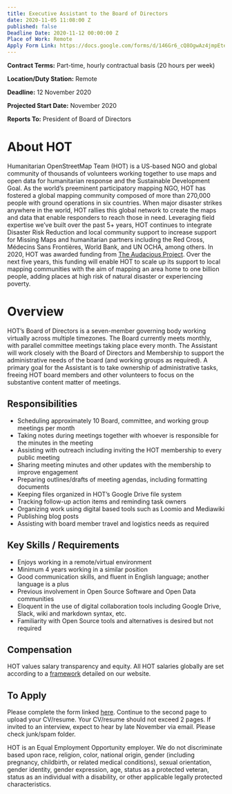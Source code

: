 ```yaml
---
title: Executive Assistant to the Board of Directors
date: 2020-11-05 11:08:00 Z
published: false
Deadline Date: 2020-11-12 00:00:00 Z
Place of Work: Remote
Apply Form Link: https://docs.google.com/forms/d/146Gr6_cQ8OgwAz4jmpEteFwCzv-kMQYrqlSiRTY8EBY/edit?usp=sharing
---
```


**Contract Terms:** Part-time, hourly contractual basis (20 hours per week)

**Location/Duty Station:** Remote

**Deadline:** 12 November 2020

**Projected Start Date:** November 2020

**Reports To:** President of Board of Directors

# About HOT
Humanitarian OpenStreetMap Team (HOT) is a US-based NGO and global community of thousands of volunteers working together to use maps and open data for humanitarian response and the Sustainable Development Goal. As the world’s preeminent participatory mapping NGO, HOT has fostered a global mapping community composed of more than 270,000 people with ground operations in six countries. When major disaster strikes anywhere in the world, HOT rallies this global network to create the maps and data that enable responders to reach those in need. Leveraging field expertise we’ve built over the past 5+ years, HOT continues to integrate Disaster Risk Reduction and local community support to increase support for Missing Maps and humanitarian partners including the Red Cross, Médecins Sans Frontières, World Bank, and UN OCHA, among others. In 2020, HOT was awarded funding from [The Audacious Project](https://audaciousproject.org/ideas/2020/humanitarian-openstreetmap-team). Over the next five years, this funding will enable HOT to scale up its support to local mapping communities with the aim of mapping an area home to one billion people, adding places at high risk of natural disaster or experiencing poverty.

# Overview
HOT’s Board of Directors is a seven-member governing body working virtually across multiple timezones. The Board currently meets monthly, with parallel committee meetings taking place every month. The Assistant will work closely with the Board of Directors and Membership to support the administrative needs of the board (and working groups as required). A primary goal for the Assistant is to take ownership of administrative tasks, freeing HOT board members and other volunteers to focus on the substantive content matter of meetings.

## Responsibilities
* Scheduling approximately 10 Board, committee, and working group meetings per month
* Taking notes during meetings together with whoever is responsible for the minutes in the meeting
* Assisting with outreach including inviting the HOT membership to every public meeting
* Sharing meeting minutes and other updates with the membership to improve engagement
* Preparing outlines/drafts of meeting agendas, including formatting documents
* Keeping files organized in HOT’s Google Drive file system
* Tracking follow-up action items and reminding task owners
* Organizing work using digital based tools such as Loomio and Mediawiki
* Publishing blog posts
* Assisting with board member travel and logistics needs as required

## Key Skills / Requirements
* Enjoys working in a remote/virtual environment
* Minimum 4 years working in a similar position 
* Good communication skills, and fluent in English language; another language is a plus
* Previous involvement in Open Source Software and Open Data communities
* Eloquent in the use of digital collaboration tools including Google Drive, Slack, wiki and markdown syntax, etc.
* Familiarity with Open Source tools and alternatives is desired but not required

## Compensation 
HOT values salary transparency and equity. All HOT salaries globally are set according to a [framework](https://www.hotosm.org/salaries) detailed on our website.

## To Apply
Please complete the form linked [here](https://docs.google.com/forms/d/146Gr6_cQ8OgwAz4jmpEteFwCzv-kMQYrqlSiRTY8EBY/edit?usp=sharing). Continue to the second page to upload your CV/resume. Your CV/resume should not exceed 2 pages. If invited to an interview, expect to hear by late November via email. Please check junk/spam folder.

HOT is an Equal Employment Opportunity employer. We do not discriminate based upon race, religion, color, national origin, gender (including pregnancy, childbirth, or related medical conditions), sexual orientation, gender identity, gender expression, age, status as a protected veteran, status as an individual with a disability, or other applicable legally protected characteristics.
